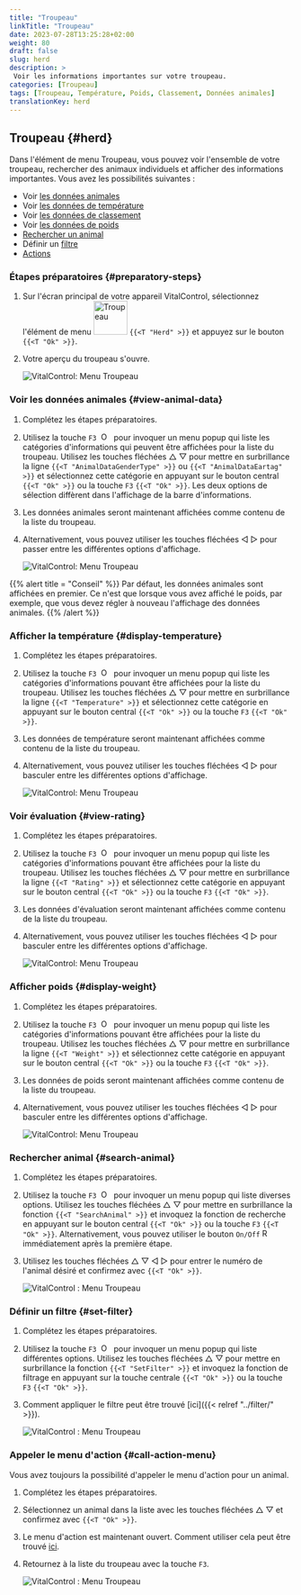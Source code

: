 ```yaml
---
title: "Troupeau"
linkTitle: "Troupeau"
date: 2023-07-28T13:25:28+02:00
weight: 80
draft: false
slug: herd
description: >
 Voir les informations importantes sur votre troupeau.
categories: [Troupeau]
tags: [Troupeau, Température, Poids, Classement, Données animales]
translationKey: herd
---
```

## Troupeau {#herd}

Dans l'élément de menu Troupeau, vous pouvez voir l'ensemble de votre troupeau, rechercher des animaux individuels et afficher des informations importantes. Vous avez les possibilités suivantes :

- Voir [les données animales](#view-animal-data)
- Voir [les données de température](#display-temperature)
- Voir [les données de classement](#view-rating)
- Voir [les données de poids](#display-weight)
- [Rechercher un animal](#search-animal)
- Définir un [filtre](#set-filter)
- [Actions](#call-action-menu)

### Étapes préparatoires {#preparatory-steps}

1. Sur l'écran principal de votre appareil VitalControl, sélectionnez l'élément de menu <img src="/icons/main/herd.svg" width="60" align="bottom" alt="Troupeau" /> `{{<T "Herd" >}}` et appuyez sur le bouton `{{<T "Ok" >}}`.

2. Votre aperçu du troupeau s'ouvre.

    ![VitalControl: Menu Troupeau](images/herde.png "Troupeau")

### Voir les données animales {#view-animal-data}

1. Complétez les étapes préparatoires.

2. Utilisez la touche `F3` &nbsp;<img src="/icons/footer/open-popup.svg" width="15" align="bottom" alt="Ouvrir le popup" />&nbsp; pour invoquer un menu popup qui liste les catégories d'informations qui peuvent être affichées pour la liste du troupeau. Utilisez les touches fléchées △ ▽ pour mettre en surbrillance la ligne `{{<T "AnimalDataGenderType" >}}` ou `{{<T "AnimalDataEartag" >}}` et sélectionnez cette catégorie en appuyant sur le bouton central `{{<T "Ok" >}}` ou la touche `F3` `{{<T "Ok" >}}`. Les deux options de sélection diffèrent dans l'affichage de la barre d'informations.

3. Les données animales seront maintenant affichées comme contenu de la liste du troupeau.

4. Alternativement, vous pouvez utiliser les touches fléchées ◁ ▷ pour passer entre les différentes options d'affichage.

    ![VitalControl: Menu Troupeau](images/animaldata.png "Voir les données animales")

{{% alert title = "Conseil" %}}
Par défaut, les données animales sont affichées en premier. Ce n'est que lorsque vous avez affiché le poids, par exemple, que vous devez régler à nouveau l'affichage des données animales.
{{% /alert %}}

### Afficher la température {#display-temperature}

1. Complétez les étapes préparatoires.

2. Utilisez la touche `F3` &nbsp;<img src="/icons/footer/open-popup.svg" width="15" align="bottom" alt="Ouvrir le menu popup" />&nbsp; pour invoquer un menu popup qui liste les catégories d'informations pouvant être affichées pour la liste du troupeau. Utilisez les touches fléchées △ ▽ pour mettre en surbrillance la ligne `{{<T "Temperature" >}}` et sélectionnez cette catégorie en appuyant sur le bouton central `{{<T "Ok" >}}` ou la touche `F3` `{{<T "Ok" >}}`.

3. Les données de température seront maintenant affichées comme contenu de la liste du troupeau.

4. Alternativement, vous pouvez utiliser les touches fléchées ◁ ▷ pour basculer entre les différentes options d'affichage.

    ![VitalControl: Menu Troupeau](images/temperature.png "Afficher la température")

### Voir évaluation {#view-rating}

1. Complétez les étapes préparatoires.

2. Utilisez la touche `F3` &nbsp;<img src="/icons/footer/open-popup.svg" width="15" align="bottom" alt="Ouvrir le menu popup" />&nbsp; pour invoquer un menu popup qui liste les catégories d'informations pouvant être affichées pour la liste du troupeau. Utilisez les touches fléchées △ ▽ pour mettre en surbrillance la ligne `{{<T "Rating" >}}` et sélectionnez cette catégorie en appuyant sur le bouton central `{{<T "Ok" >}}` ou la touche `F3` `{{<T "Ok" >}}`.

3. Les données d'évaluation seront maintenant affichées comme contenu de la liste du troupeau.

4. Alternativement, vous pouvez utiliser les touches fléchées ◁ ▷ pour basculer entre les différentes options d'affichage.

    ![VitalControl: Menu Troupeau](images/rating.png "Voir évaluation")

### Afficher poids {#display-weight}

1. Complétez les étapes préparatoires.

2. Utilisez la touche `F3` &nbsp;<img src="/icons/footer/open-popup.svg" width="15" align="bottom" alt="Ouvrir le menu popup" />&nbsp; pour invoquer un menu popup qui liste les catégories d'informations pouvant être affichées pour la liste du troupeau. Utilisez les touches fléchées △ ▽ pour mettre en surbrillance la ligne `{{<T "Weight" >}}` et sélectionnez cette catégorie en appuyant sur le bouton central `{{<T "Ok" >}}` ou la touche `F3` `{{<T "Ok" >}}`.

3. Les données de poids seront maintenant affichées comme contenu de la liste du troupeau.

4. Alternativement, vous pouvez utiliser les touches fléchées ◁ ▷ pour basculer entre les différentes options d'affichage.

    ![VitalControl: Menu Troupeau](images/weight.png "Afficher poids")

### Rechercher animal {#search-animal}

1. Complétez les étapes préparatoires.

2. Utilisez la touche `F3` &nbsp;<img src="/icons/footer/open-popup.svg" width="15" align="bottom" alt="Ouvrir le menu popup" />&nbsp; pour invoquer un menu popup qui liste diverses options. Utilisez les touches fléchées △ ▽ pour mettre en surbrillance la fonction `{{<T "SearchAnimal" >}}` et invoquez la fonction de recherche en appuyant sur le bouton central `{{<T "Ok" >}}` ou la touche `F3` `{{<T "Ok" >}}`. Alternativement, vous pouvez utiliser le bouton `On/Off` <img src="/icons/footer/search.svg" width="15" align="bottom" alt="Recherche" /> immédiatement après la première étape.

3. Utilisez les touches fléchées △ ▽ ◁ ▷ pour entrer le numéro de l'animal désiré et confirmez avec `{{<T "Ok" >}}`.

    ![VitalControl : Menu Troupeau](images/search.png "Rechercher animal")

### Définir un filtre {#set-filter}

1. Complétez les étapes préparatoires.

2. Utilisez la touche `F3` &nbsp;<img src="/icons/footer/open-popup.svg" width="15" align="bottom" alt="Ouvrir popup" />&nbsp; pour invoquer un menu popup qui liste différentes options. Utilisez les touches fléchées △ ▽ pour mettre en surbrillance la fonction `{{<T "SetFilter" >}}` et invoquez la fonction de filtrage en appuyant sur la touche centrale `{{<T "Ok" >}}` ou la touche `F3` `{{<T "Ok" >}}`.

3. Comment appliquer le filtre peut être trouvé [ici]({{< relref "../filter/" >}}).

    ![VitalControl : Menu Troupeau](images/setfilter.png "Rechercher animal")

### Appeler le menu d'action {#call-action-menu}

Vous avez toujours la possibilité d'appeler le menu d'action pour un animal.

1. Complétez les étapes préparatoires.

2. Sélectionnez un animal dans la liste avec les touches fléchées △ ▽ et confirmez avec `{{<T "Ok" >}}`.

3. Le menu d'action est maintenant ouvert. Comment utiliser cela peut être trouvé [ici](../actions).

4. Retournez à la liste du troupeau avec la touche `F3`.

    ![VitalControl : Menu Troupeau](images/action.png "Appeler actions")
